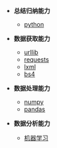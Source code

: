 * **总结归纳能力**

  - [python](</python/main>)

* **数据获取能力**
  
  - [urllib](</urllib/main>)
  - [requests](</requests/main>)
  - [lxml](</lxml/main>)
  - [bs4](</bs4/main>)
  
* **数据处理能力**
  
  - [numpy](</numpy/main>)
  - [pandas](</pandas/main>)
  
* **数据分析能力**
  - [机器学习](</ML/main>)

  
